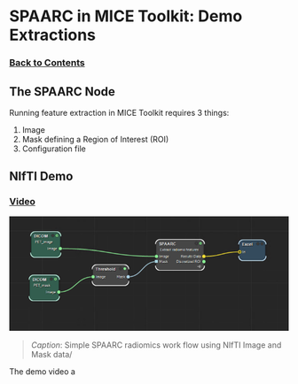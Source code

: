# SPAARC in MICE Toolkit: Demo Extractions

### [Back to Contents](README.md)

## The SPAARC Node 

Running feature extraction in MICE Toolkit requires 3 things:

1. Image 
2. Mask defining a Region of Interest (ROI)
3. Configuration file



## NIfTI Demo 

### [Video](videos/2_b_i_SPAARC_MICE_NIfTI.mp4)

![](attachments/SPAARC_nifti_simple_example.png)
>_Caption_: Simple SPAARC radiomics work flow using NIfTI Image and Mask data/  

The demo video a